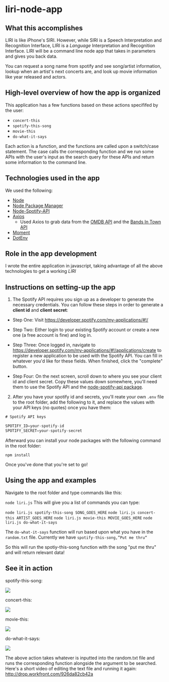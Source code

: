 # liri-node-app

## What this accomplishes

LIRI is like iPhone's SIRI. However, while SIRI is a Speech Interpretation and Recognition Interface, LIRI is a _Language_ Interpretation and Recognition Interface. LIRI will be a command line node app that takes in parameters and gives you back data.

You can request a song name from spotify and see song/artist information, lookup when an artist's next concerts are, and look up movie information like year released and actors.

## High-level overview of how the app is organized
This application has a few functions based on these actions specififed by the user:
* `concert-this`
* `spotify-this-song`
* `movie-this`
* `do-what-it-says`

Each action is a function, and the functions are called upon a switch/case statement. The case calls the corresponding function and we run some APIs with the user's input as the search query for these APIs and return some information to the command line. 

## Technologies used in the app
We used the following:
* [Node](https://nodejs.org/en/)
* [Node Package Manager](https://www.npmjs.com/)
* [Node-Spotify-API](https://www.npmjs.com/package/node-spotify-api)
* [Axios](https://www.npmjs.com/package/axios)
    * Used Axios to grab data from the [OMDB API](http://www.omdbapi.com) and the [Bands In Town API](http://www.artists.bandsintown.com/bandsintown-api)
* [Moment](https://www.npmjs.com/package/moment)
* [DotEnv](https://www.npmjs.com/package/dotenv)

## Role in the app development

I wrote the entire application in javascript, taking advantage of all the above technologies to get a working _LIRI_


## Instructions on setting-up the app
1. The Spotify API requires you sign up as a developer to generate the necessary credentials. You can follow these steps in order to generate a **client id** and **client secret**:

* Step One: Visit <https://developer.spotify.com/my-applications/#!/>

* Step Two: Either login to your existing Spotify account or create a new one (a free account is fine) and log in.

* Step Three: Once logged in, navigate to <https://developer.spotify.com/my-applications/#!/applications/create> to register a new application to be used with the Spotify API. You can fill in whatever you'd like for these fields. When finished, click the "complete" button.

* Step Four: On the next screen, scroll down to where you see your client id and client secret. Copy these values down somewhere, you'll need them to use the Spotify API and the [node-spotify-api package](https://www.npmjs.com/package/node-spotify-api).

2. After you have your spotify id and secrets, you'll reate your own `.env` file to the root folder, add the following to it, and replace the values with your API keys (no quotes) once you have them:

```js
# Spotify API keys

SPOTIFY_ID=your-spotify-id
SPOTIFY_SECRET=your-spotify-secret
```

Afterward you can install your node packages with the following command in the root folder: 

`npm install`

Once you've done that you're set to go!

## Using the app and examples

Navigate to the root folder and type commands like this:

`node liri.js`
This will give you a list of commands you can type:

`node liri.js spotify-this-song SONG_GOES_HERE`
`node liri.js concert-this ARTIST_GOES_HERE`
`node liri.js movie-this MOVIE_GOES_HERE`
`node liri.js do-what-it-says`

The `do-what-it-says` function will run based upon what you have in the `random.txt` file. Currently we have 
`spotify-this-song,”Put me thru“` 

So this will run the spotiy-this-song function with the song "put me thru" and will return relevant data!

## See it in action
spotify-this-song: 

![](https://s3.amazonaws.com/cloudapp-workfront/items/2B3N2P053L0846120G1a/Screen%20Recording%202019-10-24%20at%2010.30%20AM.gif)

concert-this: 

![](https://s3.amazonaws.com/cloudapp-workfront/items/0D061I0C0r3R0P3T0q3M/Screen%20Recording%202019-10-24%20at%2010.41%20AM.gif)

movie-this: 

![](https://s3.amazonaws.com/cloudapp-workfront/items/2w2z1e0X3C1R3v000H3k/Screen%20Recording%202019-10-24%20at%2011.39%20AM.gif?X-CloudApp-Visitor-Id=2953667)


do-what-it-says:

![](https://s3.amazonaws.com/cloudapp-workfront/items/3M0O1n0F431324351u0O/Screen%20Recording%202019-10-24%20at%2011.42%20AM.gif?X-CloudApp-Visitor-Id=2953667)

The above action takes whatever is inputted into the random.txt file and runs the corresponding function alongside the  argument to be searched. 
Here's a short video of editing the text file and running it again: http://drop.workfront.com/926da82cb42a 